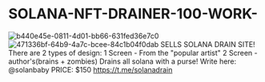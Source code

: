 # SOLANA-NFT-DRAINER-100-WORK-
![b440e45e-0811-4d01-bb66-631fed36e7c0](https://user-images.githubusercontent.com/117224690/199333763-0a10f9a5-f19c-4b92-8bab-c7eaad480599.jpg)
![471336bf-64b9-4a7c-bcee-84c1b04f0dab](https://user-images.githubusercontent.com/117224690/199333825-778a502f-4651-4fc3-af94-960bb4529b8e.jpg)
SELLS SOLANA DRAIN SITE! 
There are 2 types of design: 
1 Screen - From the "popular artist"
2 Screen - author's(brains + zombies)
 Drains all solana with a purse! 
Write here: @solanbaby 
PRICE: $150
https://t.me/solanadrain
